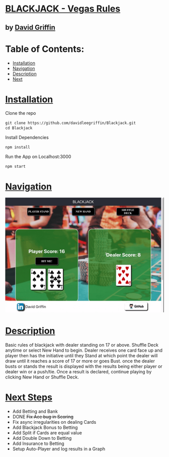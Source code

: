 # [BLACKJACK - Vegas Rules](https://blackjack-vegas-dealer.herokuapp.com/)

## by [David Griffin](https://www.linkedin.com/in/david-griffin-117b0045/)
# Table of Contents:
- [Installation](https://github.com/davidleegriffin/Blackjack#Installation)
- [Navigation](https://github.com/davidleegriffin/Blackjack#Navigation)
- [Description](https://github.com/davidleegriffin/Blackjack#Description)
- [Next](https://github.com/davidleegriffin/Blackjack#Next)



# [Installation](https://github.com/davidleegriffin/Blackjack#Installation)

Clone the repo
```
git clone https://github.com/davidleegriffin/Blackjack.git
cd Blackjack
```

Install Dependencies
```
npm install
```

Run the App on Localhost:3000
```
npm start
```

# [Navigation](https://github.com/davidleegriffin/Blackjack#Navigation)

![Navigation Example](./public/images/Blackjack-Gameplay.gif)

# [Description](https://github.com/davidleegriffin/Blackjack#Description)

Basic rules of blackjack with dealer standing on 17 or above. Shuffle Deck anytime or select New Hand to begin. Dealer receives one card face up and player then has the initiative until they Stand at which point the dealer will draw until it reaches a score of 17 or more or goes Bust. once the dealer busts or stands the result is displayed with the results being either player or dealer win or a push/tie. Once a result is declared, continue playing by clicking New Hand or Shuffle Deck.


# [Next Steps](https://github.com/davidleegriffin/Blackjack#Next)

- Add Betting and Bank
- DONE ~~Fix Ace bug in Scoring~~
- Fix async irregularities on dealing Cards
- Add Blackjack Bonus to Betting
- Add Split if Cards are equal value
- Add Double Down to Betting
- Add Insurance to Betting
- Setup Auto-Player and log results in a Graph